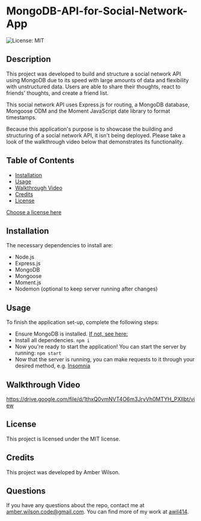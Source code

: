 # MongoDB-API-for-Social-Network-App
![License: MIT](https://img.shields.io/badge/License-MIT-yellow.svg)

## Description
This project was developed to build and structure a social network API using MongoDB due to its speed with large amounts of data and flexibility with unstructured data.
Users are able to share their thoughts, react to friends' thoughts, and create a friend list. 

This social network API uses Express.js for routing, a MongoDB database, Mongoose ODM and the Moment JavaScript date library to format timestamps.  

Because this application's purpose is to showcase the building and structuring of a social network API, it isn't being deployed. Please take a look of the walkthrough video below that demonstrates its functionality.

## Table of Contents
* [Installation](#Installation)
* [Usage](#Usage)
* [Walkthrough Video](#Walkthrough-video)
* [Credits](#Credits)
* [License](#License)

 [Choose a license here](https://choosealicense.com/licenses/) 

## Installation
The necessary dependencies to install are:

* Node.js
* Express.js
* MongoDB
* Mongoose
* Moment.js
* Nodemon (optional to keep server running after changes)

## Usage
To finish the application set-up, complete the following steps:

* Ensure MongoDB is installed. [If not, see here:](https://www.mongodb.com/docs/manual/installation/) 
* Install all dependencies.
  ```npm i```
* Now you're ready to start the application! You can start the server by running:
```npm start```
* Now that the server is running, you can make requests to it through your desired method, e.g. [Insomnia](https://insomnia.rest/)
  
## Walkthrough Video

https://drive.google.com/file/d/1thxQ0vmNVT4O6m3JryVh0MTYH_PXIIbt/view

## License
      
This project is licensed under the MIT license.

## Credits
This project was developed by Amber Wilson.

## Questions

If you have any questions about the repo, contact me at amber.wilson.code@gmail.com. 
You can find more of my work at [awil414](https://github.com/awil414/).
